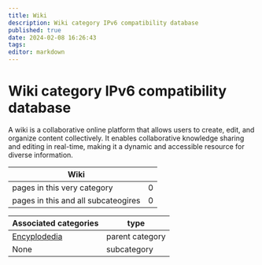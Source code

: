 ```yaml
---
title: Wiki
description: Wiki category IPv6 compatibility database
published: true
date: 2024-02-08 16:26:43 
tags:
editor: markdown
---
```


# Wiki category IPv6 compatibility database


A wiki is a collaborative online platform that allows users to create, edit, and organize content collectively. It enables collaborative knowledge sharing and editing in real-time, making it a dynamic and accessible resource for diverse information.


| Wiki   |   |
| - | - |
| pages in this very category | 0 |
| pages in this and all subcateogires | 0 |

| Associated categories | type |
| - | - |
| [Encyplodedia](../Encyplodedia) | parent category |
| None | subcategory |